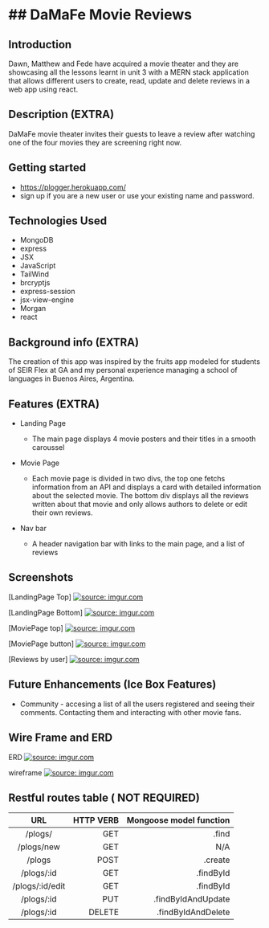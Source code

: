 # ## DaMaFe Movie Reviews

## Introduction

Dawn, Matthew and Fede have acquired a movie theater and they are showcasing all the lessons learnt in unit 3 with a MERN stack application that allows different users to create, read, update and delete reviews in a web app using react.

## Description (EXTRA)

DaMaFe movie theater invites their guests to leave a review after watching one of the four movies they are screening right now.

## Getting started

- https://plogger.herokuapp.com/
- sign up if you are a new user or use your existing name and password.

## Technologies Used

- MongoDB
- express
- JSX
- JavaScript
- TailWind
- brcryptjs
- express-session
- jsx-view-engine
- Morgan
- react

## Background info (EXTRA)

The creation of this app was inspired by the fruits app modeled for students of SEIR Flex at GA and my personal experience managing a school of languages in Buenos Aires, Argentina.

## Features (EXTRA)

- Landing Page

  - The main page displays 4 movie posters and their titles in a smooth caroussel

- Movie Page

  - Each movie page is divided in two divs, the top one fetchs information from an API and displays a card with detailed information about the selected movie. The bottom div displays all the reviews written about that movie and only allows authors to delete or edit their own reviews.

- Nav bar

  - A header navigation bar with links to the main page, and a list of reviews

## Screenshots

[LandingPage Top]
<a href="https://imgur.com/QwXfOhY"><img src="https://imgur.com/QwXfOhY.png" title="source: imgur.com" /></a>

[LandingPage Bottom]
<a href="https://imgur.com/u2aexP4"><img src="https://imgur.com/u2aexP4.png" title="source: imgur.com" /></a>

[MoviePage top]
<a href="https://imgur.com/l4UFAlr"><img src="https://imgur.com/l4UFAlr.png" title="source: imgur.com" /></a>

[MoviePage button]
<a href="https://imgur.com/gobJUyZ"><img src="  
https://imgur.com/gobJUyZ.png" title="source: imgur.com" /></a>

[Reviews by user]
<a href="https://imgur.com/v6DpLMD"><img src="  
https://imgur.com/v6DpLMD.png" title="source: imgur.com" /></a>

## Future Enhancements (Ice Box Features)

- Community - accesing a list of all the users registered and seeing their comments. Contacting them and interacting with other movie fans.

## Wire Frame and ERD

ERD
<a href="https://imgur.com/LLnwMlk"><img src="https://i.imgur.com/LLnwMlk.png" title="source: imgur.com" /></a>

wireframe
<a href="https://imgur.com/uHBO8LZ"><img src="https://i.imgur.com/uHBO8LZ.png" title="source: imgur.com" /></a>

## Restful routes table ( NOT REQUIRED)

|       URL       | HTTP VERB | Mongoose model function |
| :-------------: | --------: | ----------------------: |
|     /plogs/     |       GET |                   .find |
|   /plogs/new    |       GET |                     N/A |
|     /plogs      |      POST |                 .create |
|   /plogs/:id    |       GET |               .findById |
| /plogs/:id/edit |       GET |               .findById |
|   /plogs/:id    |       PUT |      .findByIdAndUpdate |
|   /plogs/:id    |    DELETE |      .findByIdAndDelete |
